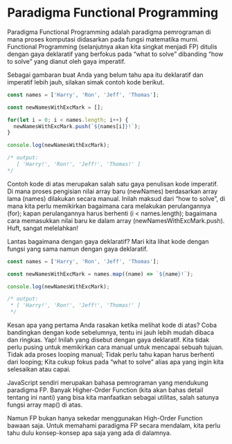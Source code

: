 # Paradigma Functional Programming

Paradigma Functional Programming adalah paradigma pemrograman di mana proses komputasi didasarkan
pada fungsi matematika murni. Functional Programming (selanjutnya akan kita singkat menjadi FP)
ditulis dengan gaya deklaratif yang berfokus pada “what to solve” dibanding “how to solve” yang
dianut oleh gaya imperatif.

Sebagai gambaran buat Anda yang belum tahu apa itu deklaratif dan imperatif lebih jauh, silakan
simak contoh kode berikut.

```javascript
const names = ['Harry', 'Ron', 'Jeff', 'Thomas'];

const newNamesWithExcMark = [];

for(let i = 0; i < names.length; i++) {
  newNamesWithExcMark.push(`${names[i]}!`);
}

console.log(newNamesWithExcMark);

/* output:
   [ 'Harry!', 'Ron!', 'Jeff!', 'Thomas!' ]
*/
```

Contoh kode di atas merupakan salah satu gaya penulisan kode imperatif. Di mana proses pengisian
nilai array baru (newNames) berdasarkan array lama (names) dilakukan secara manual. Inilah maksud
dari “how to solve”, di mana kita perlu memikirkan bagaimana cara melakukan perulangannya (for);
kapan perulangannya harus berhenti (i < names.length); bagaimana cara memasukkan nilai baru ke
dalam array (newNamesWithExcMark.push). Huft, sangat melelahkan!

Lantas bagaimana dengan gaya deklaratif? Mari kita lihat kode dengan fungsi yang sama namun dengan
gaya deklaratif.

```javascript
const names = ['Harry', 'Ron', 'Jeff', 'Thomas'];

const newNamesWithExcMark = names.map((name) => `${name}!`);

console.log(newNamesWithExcMark);

/* output:
 * [ 'Harry!', 'Ron!', 'Jeff!', 'Thomas!' ]
 */
```

Kesan apa yang pertama Anda rasakan ketika melihat kode di atas? Coba bandingkan dengan kode
sebelumnya, tentu ini jauh lebih mudah dibaca dan ringkas. Yap! Inilah yang disebut dengan gaya
deklaratif. Kita tidak perlu pusing untuk memikirkan cara manual untuk mencapai sebuah tujuan.
Tidak ada proses looping manual; Tidak perlu tahu kapan harus berhenti dari looping; Kita cukup
fokus pada “what to solve” alias apa yang ingin kita selesaikan atau capai.


JavaScript sendiri merupakan bahasa pemrograman yang mendukung paradigma FP. Banyak Higher-Order
Function (kita akan bahas detail tentang ini nanti) yang bisa kita manfaatkan sebagai utilitas,
salah satunya fungsi array map() di atas.


Namun FP bukan hanya sekedar menggunakan High-Order Function bawaan saja. Untuk memahami paradigma
FP secara mendalam, kita perlu tahu dulu konsep-konsep apa saja yang ada di dalamnya.





